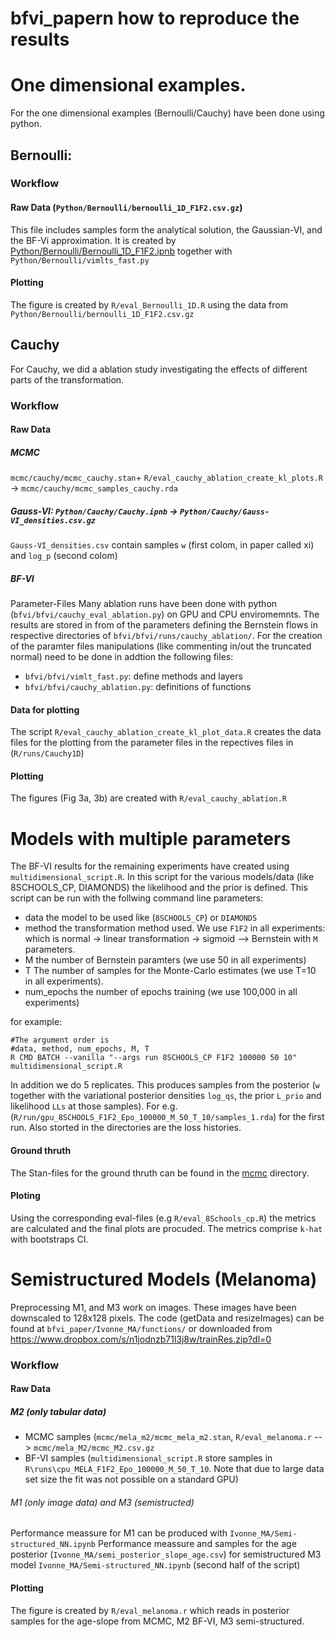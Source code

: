 # bfvi_papern how to reproduce the results

# One dimensional examples.
For the one dimensional examples (Bernoulli/Cauchy) have been done using python. 

## Bernoulli:
### Workflow
#### Raw Data (`Python/Bernoulli/bernoulli_1D_F1F2.csv.gz`)
This file includes samples form the analytical solution, the Gaussian-VI, and the BF-Vi approximation. It is created by [Python/Bernoulli/Bernoulli_1D_F1F2.ipnb](https://github.com/tensorchiefs/bfvi_paper/blob/main/Python/Bernoulli/Bernoulli_1D_F1F2.ipynb) together with `Python/Bernoulli/vimlts_fast.py`

#### Plotting
The figure is created by `R/eval_Bernoulli_1D.R` using the data from `Python/Bernoulli/bernoulli_1D_F1F2.csv.gz`

## Cauchy
For Cauchy, we did a ablation study investigating the effects of different parts of the transformation. 
### Workflow
#### Raw Data
##### MCMC 
`mcmc/cauchy/mcmc_cauchy.stan`+ `R/eval_cauchy_ablation_create_kl_plots.R` -> `mcmc/cauchy/mcmc_samples_cauchy.rda` 

##### Gauss-VI: `Python/Cauchy/Cauchy.ipnb` → `Python/Cauchy/Gauss-VI_densities.csv.gz`
`Gauss-VI_densities.csv` contain samples `w` (first colom, in paper called xi) and `log_p` (second colom)

##### BF-VI
Parameter-Files 
Many ablation runs have been done with python (`bfvi/bfvi/cauchy_eval_ablation.py`) on GPU and CPU enviromemnts. The results are stored in from of the parameters defining the Bernstein flows in respective directories of `bfvi/bfvi/runs/cauchy_ablation/`. For the creation of the paramter files manipulations (like commenting in/out the truncated normal) need to be done in addtion the following files:

* `bfvi/bfvi/vimlt_fast.py`: define methods and layers
* `bfvi/bfvi/cauchy_ablation.py`: definitions of functions

#### Data for plotting
The script `R/eval_cauchy_ablation_create_kl_plot_data.R` creates the data files for the plotting from the parameter files in the repectives files in (`R/runs/Cauchy1D`)

#### Plotting
The figures (Fig 3a, 3b)  are created with  `R/eval_cauchy_ablation.R`

# Models with multiple parameters
The BF-VI results for the remaining experiments have created using `multidimensional_script.R`. In this script for the various models/data (like 8SCHOOLS_CP, DIAMONDS) the likelihood and the prior is defined. This script can be run with the follwing command line parameters:

* data the model to be used like (`8SCHOOLS_CP`) or `DIAMONDS`
* method the transformation method used. We use `F1F2` in all experiments: which is normal -> linear transformation -> sigmoid --> Bernstein with `M` parameters. 
* M the number of Bernstein paramters (we use 50 in all experiments) 
* T The number of samples for the Monte-Carlo estimates (we use T=10 in all experiments).
* num_epochs the number of epochs training (we use 100,000 in all experiments)

for example:
```
#The argument order is 
#data, method, num_epochs, M, T
R CMD BATCH --vanilla "--args run 8SCHOOLS_CP F1F2 100000 50 10" multidimensional_script.R
```
In addition we do 5 replicates. This produces samples from the posterior (`w` together with the variational posterior densities `log_qs`, the prior `L_prio` and likelihood `LLs` at those samples). For e.g. (`R/run/gpu_8SCHOOLS_F1F2_Epo_100000_M_50_T_10/samples_1.rda`) for the first run. Also storted in the directories are the loss histories. 

#### Ground thruth
The Stan-files for the ground thruth can be found in the [mcmc](https://github.com/tensorchiefs/bfvi_paper/tree/main/mcmc) directory.

#### Ploting
Using the corresponding eval-files (e.g `R/eval_8Schools_cp.R`) the metrics are calculated and the final plots are procuded. The metrics comprise `k-hat` with bootstraps CI. 

# Semistructured Models (Melanoma)
Preprocessing M1, and M3 work on images. These images have been downscaled to 128x128 pixels. The code (getData and resizeImages) can be found at `bfvi_paper/Ivonne_MA/functions/` or downloaded from https://www.dropbox.com/s/n1jodnzb71l3j8w/trainRes.zip?dl=0 

### Workflow
#### Raw Data 

##### M2 (only tabular data)
* MCMC samples (`mcmc/mela_m2/mcmc_mela_m2.stan`, `R/eval_melanoma.r` --> `mcmc/mela_M2/mcmc_M2.csv.gz`
* BF-VI samples (`multidimensional_script.R` store samples in `R\runs\cpu_MELA_F1F2_Epo_100000_M_50_T_10`. Note that due to large data set size the fit was not possible on a standard GPU) 

###### M1 (only image data) and M3 (semistructed) 
Performance meassure for M1 can be produced with `Ivonne_MA/Semi-structured_NN.ipynb`
Performance meassure and samples for the age posterior (`Ivonne_MA/semi_posterior_slope_age.csv`) for semistructured M3 model `Ivonne_MA/Semi-structured_NN.ipynb` (second half of the script)

#### Plotting
The figure is created by `R/eval_melanoma.r` which reads in posterior samples for the age-slope from MCMC, M2 BF-VI, M3 semi-structured.



